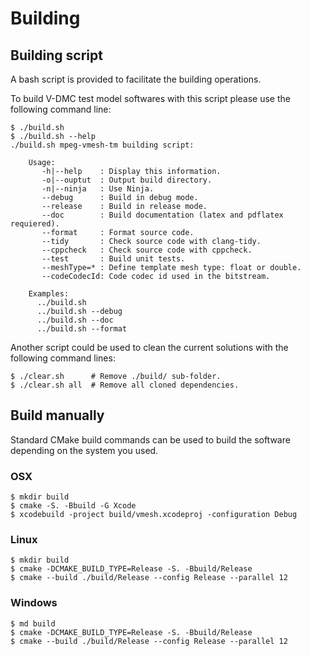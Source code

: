 
<!--- Building  --->
# Building 

## Building script

A bash script is provided to facilitate the building operations. 

To build V-DMC test model softwares with this script please use the following command line:

```console
$ ./build.sh
$ ./build.sh --help
./build.sh mpeg-vmesh-tm building script:

    Usage:
       -h|--help    : Display this information.
       -o|--ouptut  : Output build directory.
       -n|--ninja   : Use Ninja.
       --debug      : Build in debug mode.
       --release    : Build in release mode.
       --doc        : Build documentation (latex and pdflatex requiered).
       --format     : Format source code.
       --tidy       : Check source code with clang-tidy.
       --cppcheck   : Check source code with cppcheck.
       --test       : Build unit tests.
       --meshType=* : Define template mesh type: float or double.
       --codeCodecId: Code codec id used in the bitstream.

    Examples:
      ../build.sh
      ../build.sh --debug
      ../build.sh --doc
      ../build.sh --format
```` 

Another script could be used to clean the current solutions with the following command lines:

```console
$ ./clear.sh      # Remove ./build/ sub-folder.
$ ./clear.sh all  # Remove all cloned dependencies.
```

## Build manually

Standard CMake build commands can be used to build the 
software depending on the system you used.

### OSX
```console
$ mkdir build
$ cmake -S. -Bbuild -G Xcode
$ xcodebuild -project build/vmesh.xcodeproj -configuration Debug
```

### Linux
```console
$ mkdir build
$ cmake -DCMAKE_BUILD_TYPE=Release -S. -Bbuild/Release
$ cmake --build ./build/Release --config Release --parallel 12
```

### Windows
```console
$ md build
$ cmake -DCMAKE_BUILD_TYPE=Release -S. -Bbuild/Release
$ cmake --build ./build/Release --config Release --parallel 12
```
